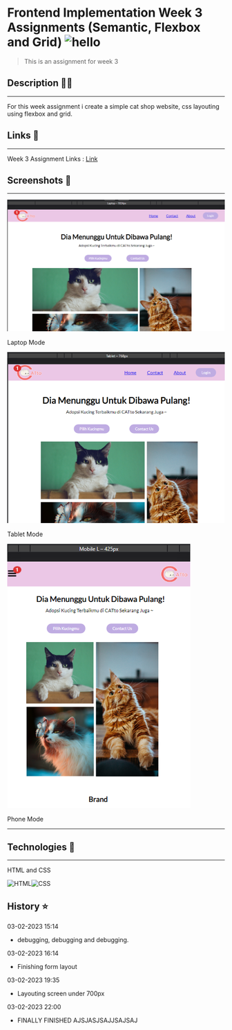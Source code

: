 # Frontend Implementation Week 3 Assignments (Semantic, Flexbox and Grid) <img src="https://raw.githubusercontent.com/DandiRizkyy/slackmoji/master/emoji/blob/blob-wave-gif.gif" width="50px" height="50px" alt="hello">

> This is an assignment for week 3

## Description ✍🏻

---

For this week assignment i create a simple cat shop website, css layouting using flexbox and grid.

## Links 🔗

---

Week 3 Assignment Links : [Link](https://dandirizky-week-3-assigntment.netlify.app/)

## Screenshots 🎨

---

![Laptop Mode](/assets/laptop-mode.png)

Laptop Mode

![Tablet Mode](/assets/tablet-mode.png)

Tablet Mode

![Phone Mode](/assets/phone-mode.png)

Phone Mode

---

## Technologies 🚀

---

HTML and CSS

<img height="30" title="HTML" alt="HTML" src="https://upload.wikimedia.org/wikipedia/commons/thumb/6/61/HTML5_logo_and_wordmark.svg/2048px-HTML5_logo_and_wordmark.svg.png"><img height="30" title="CSS" alt="CSS" src="https://upload.wikimedia.org/wikipedia/commons/thumb/d/d5/CSS3_logo_and_wordmark.svg/1452px-CSS3_logo_and_wordmark.svg.png">

## History ⭐

03-02-2023 15:14

- debugging, debugging and debugging.

03-02-2023 16:14

- Finishing form layout

03-02-2023 19:35

- Layouting screen under 700px

03-02-2023 22:00

- FINALLY FINISHED AJSJASJSAJJSAJSAJ
